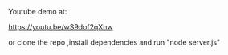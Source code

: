 Youtube demo at:

https://youtu.be/wS9dof2qXhw

or clone the repo ,install dependencies and run "node server.js"

